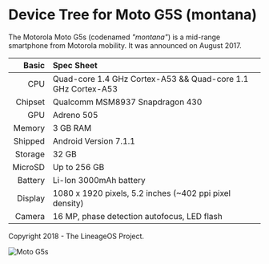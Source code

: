 Device Tree for Moto G5S (montana)
===========================================

The Motorola Moto G5s (codenamed _"montana"_) is a mid-range smartphone from Motorola mobility.
It was announced on August 2017.

Basic   | Spec Sheet
-------:|:-------------------------
CPU     | Quad-core 1.4 GHz Cortex-A53 && Quad-core 1.1 GHz Cortex-A53
Chipset | Qualcomm MSM8937 Snapdragon 430
GPU     | Adreno 505
Memory  | 3 GB RAM
Shipped | Android Version 7.1.1
Storage | 32 GB
MicroSD | Up to 256 GB
Battery | Li-Ion 3000mAh battery
Display | 1080 x 1920 pixels, 5.2 inches (~402 ppi pixel density)
Camera  | 16 MP, phase detection autofocus, LED flash

Copyright 2018 - The LineageOS Project.

![Moto G5s](http://cdn2.gsmarena.com/vv/pics/motorola/motorola-moto-g5s-2.jpg "Moto G5s")
